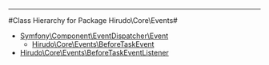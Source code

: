 - - -

#Class Hierarchy for Package Hirudo\Core\Events#<ul>
<li><a href="https://github.com/JeyDotC/Hirudo-docs/blob/master/symfony/component/eventdispatcher/Event.md">Symfony\Component\EventDispatcher\Event</a><ul>
<li><a href="https://github.com/JeyDotC/Hirudo-docs/blob/master/hirudo/core/events/BeforeTaskEvent.md">Hirudo\Core\Events\BeforeTaskEvent</a></li>
</ul>
</li>
<li><a href="https://github.com/JeyDotC/Hirudo-docs/blob/master/hirudo/core/events/BeforeTaskEventListener.md">Hirudo\Core\Events\BeforeTaskEventListener</a></li>
</ul>
